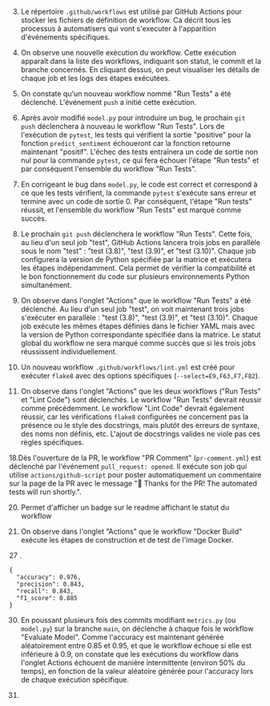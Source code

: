 3. Le répertoire `.github/workflows` est utilisé par GitHub Actions pour stocker les fichiers de définition de workflow. Ca décrit tous les processus à automatisers qui vont s'executer à l'apparition d'événements spécifiques.

8. On observe une nouvelle exécution du workflow. Cette exécution apparaît dans la liste des workflows, indiquant son statut, le commit et la branche concernés. En cliquant dessus, on peut visualiser les détails de chaque job et les logs des étapes exécutées.


10. On constate qu'un nouveau workflow nommé "Run Tests" a été déclenché. L'événement `push` a initié cette exécution.

11. Après avoir modifié `model.py` pour introduire un bug, le prochain `git push` déclenchera à nouveau le workflow "Run Tests". Lors de l'exécution de `pytest`, les tests qui vérifient la sortie "positive" pour la fonction `predict_sentiment` échoueront car la fonction retourne maintenant "positif". L'échec des tests entraînera un code de sortie non nul pour la commande `pytest`, ce qui fera échouer l'étape "Run tests" et par conséquent l'ensemble du workflow "Run Tests".

12. En corrigeant le bug dans `model.py`, le code est correct et correspond à ce que les tests vérifient, la commande `pytest` s'exécute sans erreur et termine avec un code de sortie 0. Par conséquent, l'étape "Run tests" réussit, et l'ensemble du workflow "Run Tests" est marqué comme succès.

13. Le prochain `git push` déclenchera le workflow "Run Tests". Cette fois, au lieu d'un seul job "test", GitHub Actions lancera trois jobs en parallèle sous le nom "test" : "test (3.8)", "test (3.9)", et "test (3.10)". Chaque job configurera la version de Python spécifiée par la matrice et exécutera les étapes indépendamment. Cela permet de vérifier la compatibilité et le bon fonctionnement du code sur plusieurs environnements Python simultanément.

14. On observe dans l'onglet "Actions" que le workflow "Run Tests" a été déclenché. Au lieu d'un seul job "test", on voit maintenant trois jobs s'exécuter en parallèle : "test (3.8)", "test (3.9)", et "test (3.10)". Chaque job exécute les mêmes étapes définies dans le fichier YAML mais avec la version de Python correspondante spécifiée dans la matrice. Le statut global du workflow ne sera marqué comme succès que si les trois jobs réussissent individuellement.

15. Un nouveau workflow `.github/workflows/lint.yml` est créé pour exécuter `flake8` avec des options spécifiques (`--select=E9,F63,F7,F82`).

16. On observe dans l'onglet "Actions" que les deux workflows ("Run Tests" et "Lint Code") sont déclenchés. Le workflow "Run Tests" devrait réussir comme précédemment. Le workflow "Lint Code" devrait également réussir, car les vérifications `flake8` configurées ne concernent pas la présence ou le style des docstrings, mais plutôt des erreurs de syntaxe, des noms non définis, etc. L'ajout de docstrings valides ne viole pas ces règles spécifiques.

18.Dès l'ouverture de la PR, le workflow "PR Comment" (`pr-comment.yml`) est déclenché par l'événement `pull_request: opened`. Il exécute son job qui utilise `actions/github-script` pour poster automatiquement un commentaire sur la page de la PR avec le message "👋 Thanks for the PR! The automated tests will run shortly.".

20. Permet d'afficher un badge sur le readme affichant le statut du workflow

24. On observe dans l'onglet "Actions" que le workflow "Docker Build" exécute les étapes de construction et de test de l'image Docker.

27 . 
```
{
  "accuracy": 0.976,
  "precision": 0.843,
  "recall": 0.843,
  "f1_score": 0.885
}
```

30. En poussant plusieurs fois des commits modifiant `metrics.py` (ou `model.py`) sur la branche `main`, on déclenche à chaque fois le workflow "Evaluate Model". Comme l'accuracy est maintenant générée aléatoirement entre 0.85 et 0.95, et que le workflow échoue si elle est inférieure à 0.9, on constate que les exécutions du workflow dans l'onglet Actions échouent de manière intermittente (environ 50% du temps), en fonction de la valeur aléatoire générée pour l'accuracy lors de chaque exécution spécifique.

31.